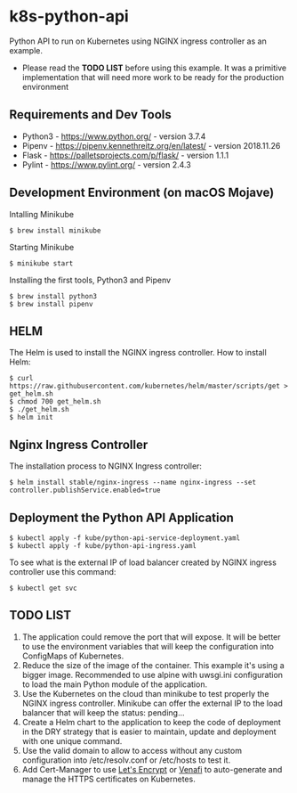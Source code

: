 # k8s-python-api
Python API to run on Kubernetes using NGINX ingress controller as an example. 

* Please read the **TODO LIST** before using this example. It was a primitive implementation that will need more work to be ready for the production environment


## Requirements and Dev Tools

* Python3 - https://www.python.org/ - version 3.7.4
* Pipenv  - https://pipenv.kennethreitz.org/en/latest/ - version 2018.11.26
* Flask   - https://palletsprojects.com/p/flask/ - version 1.1.1
* Pylint  - https://www.pylint.org/ - version 2.4.3


## Development Environment (on macOS Mojave)

Intalling Minikube
```
$ brew install minikube
```

Starting Minikube
```
$ minikube start
```

Installing the first tools, Python3 and Pipenv
```
$ brew install python3
$ brew install pipenv
```

## HELM
The Helm is used to install the NGINX ingress controller. How to install Helm:

```
$ curl https://raw.githubusercontent.com/kubernetes/helm/master/scripts/get > get_helm.sh
$ chmod 700 get_helm.sh
$ ./get_helm.sh
$ helm init
```

## Nginx Ingress Controller
The installation process to NGINX Ingress controller:
```
$ helm install stable/nginx-ingress --name nginx-ingress --set controller.publishService.enabled=true
```

## Deployment the Python API Application

```
$ kubectl apply -f kube/python-api-service-deployment.yaml
$ kubectl apply -f kube/python-api-ingress.yaml
```

To see what is the external IP of load balancer created by NGINX ingress controller use this command:

```
$ kubectl get svc
```

## TODO LIST

1) The application could remove the port that will expose. It will be better to use the environment variables that will keep the configuration into ConfigMaps of Kubernetes.
2) Reduce the size of the image of the container. This example it's using a bigger image. Recommended to use alpine with uwsgi.ini configuration to load the main Python module of the application.
3) Use the Kubernetes on the cloud than minikube to test properly the NGINX ingress controller. Minikube can offer the external IP to the load balancer that will keep the status: pending...
4) Create a Helm chart to the application to keep the code of deployment in the DRY strategy that is easier to maintain, update and deployment with one unique command. 
5) Use the valid domain to allow to access without any custom configuration into /etc/resolv.conf or /etc/hosts to test it.
6) Add Cert-Manager to use [Let's Encrypt](https://letsencrypt.org/) or [Venafi](https://www.venafi.com/) to auto-generate and manage the HTTPS certificates on Kubernetes.  

